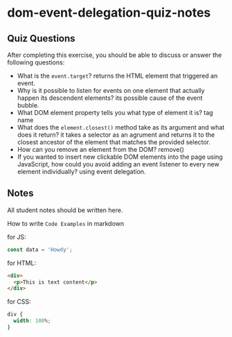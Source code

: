 # dom-event-delegation-quiz-notes

## Quiz Questions

After completing this exercise, you should be able to discuss or answer the following questions:

- What is the `event.target`?
  returns the HTML element that triggered an event.
- Why is it possible to listen for events on one element that actually happen its descendent elements?
  its possible cause of the event bubble.
- What DOM element property tells you what type of element it is?
  tag name
- What does the `element.closest()` method take as its argument and what does it return?
  it takes a selector as an agrument and returns it to the closest ancestor of the element that matches the provided selector.
- How can you remove an element from the DOM?
  remove()
- If you wanted to insert new clickable DOM elements into the page using JavaScript, how could you avoid adding an event listener to every new element individually?
  using event delegation.

## Notes

All student notes should be written here.

How to write `Code Examples` in markdown

for JS:

```javascript
const data = 'Howdy';
```

for HTML:

```html
<div>
  <p>This is text content</p>
</div>
```

for CSS:

```css
div {
  width: 100%;
}
```
